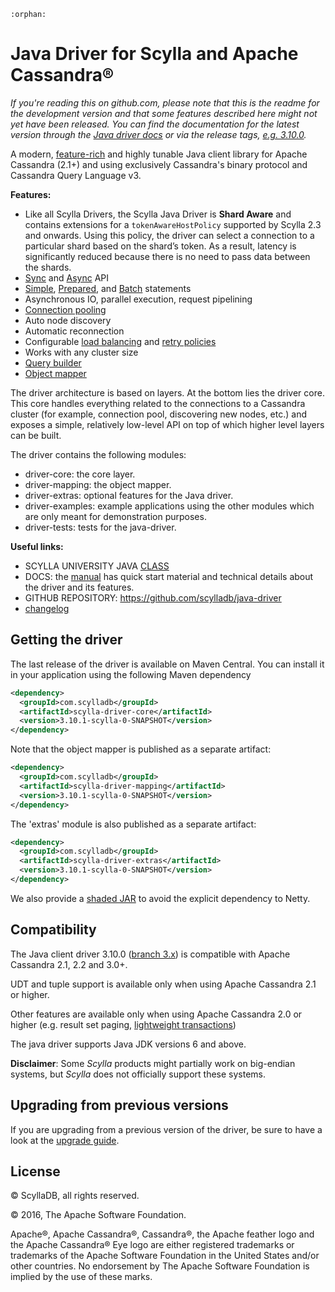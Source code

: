 ```eval_rst
:orphan:
```
# Java Driver for Scylla and Apache Cassandra®

*If you're reading this on github.com, please note that this is the readme
for the development version and that some features described here might
not yet have been released. You can find the documentation for the latest
version through the [Java driver
docs](https://docs.scylladb.com/using-scylla/scylla-java-driver/) or via the release tags,
[e.g.
3.10.0](https://github.com/scylladb/java-driver/releases/tag/3.10.2-scylla-0).*

A modern, [feature-rich](manual/) and highly tunable Java client
library for Apache Cassandra (2.1+) and using exclusively Cassandra's binary protocol 
and Cassandra Query Language v3.

**Features:**

* Like all Scylla Drivers, the Scylla Java Driver is **Shard Aware** and contains extensions for a ``tokenAwareHostPolicy`` supported by Scylla 2.3 and onwards. 
  Using this policy, the driver can select a connection to a particular shard based on the shard’s token. 
  As a result, latency is significantly reduced because there is no need to pass data between the shards.
* [Sync](manual/) and [Async](manual/async/) API
* [Simple](manual/statements/simple/), [Prepared](manual/statements/prepared/), and [Batch](manual/statements/batch/)
  statements
* Asynchronous IO, parallel execution, request pipelining
* [Connection pooling](manual/pooling/)
* Auto node discovery
* Automatic reconnection
* Configurable [load balancing](manual/load_balancing/) and [retry policies](manual/retries/)
* Works with any cluster size
* [Query builder](manual/statements/built/)
* [Object mapper](manual/object_mapper/)

The driver architecture is based on layers. At the bottom lies the driver core.
This core handles everything related to the connections to a Cassandra
cluster (for example, connection pool, discovering new nodes, etc.) and exposes a simple,
relatively low-level API on top of which higher level layers can be built.

The driver contains the following modules:

- driver-core: the core layer.
- driver-mapping: the object mapper.
- driver-extras: optional features for the Java driver.
- driver-examples: example applications using the other modules which are
  only meant for demonstration purposes.
- driver-tests: tests for the java-driver.

**Useful links:**

- SCYLLA UNIVERSITY JAVA [CLASS](https://university.scylladb.com/courses/using-scylla-drivers/lessons/coding-with-java-part-1/) 
- DOCS: the [manual](https://docs.scylladb.com/using-scylla/scylla-java-driver) has quick
  start material and technical details about the driver and its features.
- GITHUB REPOSITORY: https://github.com/scylladb/java-driver
- [changelog](changelog/)

## Getting the driver

The last release of the driver is available on Maven Central. You can install
it in your application using the following Maven dependency 

```xml
<dependency>
  <groupId>com.scylladb</groupId>
  <artifactId>scylla-driver-core</artifactId>
  <version>3.10.1-scylla-0-SNAPSHOT</version>
</dependency>
```

Note that the object mapper is published as a separate artifact:

```xml
<dependency>
  <groupId>com.scylladb</groupId>
  <artifactId>scylla-driver-mapping</artifactId>
  <version>3.10.1-scylla-0-SNAPSHOT</version>
</dependency>
```

The 'extras' module is also published as a separate artifact:

```xml
<dependency>
  <groupId>com.scylladb</groupId>
  <artifactId>scylla-driver-extras</artifactId>
  <version>3.10.1-scylla-0-SNAPSHOT</version>
</dependency>
```


We also provide a [shaded JAR](manual/shaded_jar/)
to avoid the explicit dependency to Netty.

## Compatibility

The Java client driver 3.10.0 ([branch 3.x](https://github.com/scylladb/java-driver/tree/3.x)) is compatible with Apache
Cassandra 2.1, 2.2 and 3.0+.

UDT and tuple support is available only when using Apache Cassandra 2.1 or higher.

Other features are available only when using Apache Cassandra 2.0 or higher (e.g. result set paging,
[lightweight transactions](https://docs.scylladb.com/using-scylla/lwt/))

The java driver supports Java JDK versions 6 and above.



__Disclaimer__: Some _Scylla_ products might partially work on 
big-endian systems, but _Scylla_ does not officially support these systems.

## Upgrading from previous versions

If you are upgrading from a previous version of the driver, be sure to have a look at
the [upgrade guide](/upgrade_guide/).



## License
&copy; ScyllaDB, all rights reserved.

© 2016, The Apache Software Foundation.

Apache®, Apache Cassandra®, Cassandra®, the Apache feather logo and the Apache Cassandra® 
Eye logo are either registered trademarks or trademarks of the Apache Software Foundation in the United States 
and/or other countries. 
No endorsement by The Apache Software Foundation is implied by the use of these marks.

